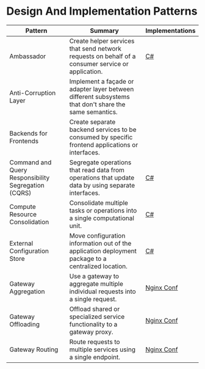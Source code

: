 # Design And Implementation Patterns

| Pattern | Summary | Implementations |
| --- | --- | --- |
| Ambassador | Create helper services that send network requests on behalf of a consumer service or application. | [C#](https://docs.microsoft.com/en-us/azure/architecture/patterns/ambassador#example) |
| Anti-Corruption Layer | Implement a façade or adapter layer between different subsystems that don't share the same semantics. |  |
| Backends for Frontends | Create separate backend services to be consumed by specific frontend applications or interfaces. |  |
| Command and Query Responsibility Segregation (CQRS) | Segregate operations that read data from operations that update data by using separate interfaces. | [C#](https://docs.microsoft.com/en-us/azure/architecture/patterns/cqrs#example) |
| Compute Resource Consolidation | Consolidate multiple tasks or operations into a single computational unit. | [C#](https://docs.microsoft.com/en-us/azure/architecture/patterns/compute-resource-consolidation#example) |
| External Configuration Store | Move configuration information out of the application deployment package to a centralized location. | [C#](https://docs.microsoft.com/en-us/azure/architecture/patterns/external-configuration-store#example) |
| Gateway Aggregation | Use a gateway to aggregate multiple individual requests into a single request. | [Nginx Conf](https://docs.microsoft.com/en-us/azure/architecture/patterns/gateway-aggregation#example) |
| Gateway Offloading | Offload shared or specialized service functionality to a gateway proxy. | [Nginx Conf](https://docs.microsoft.com/en-us/azure/architecture/patterns/gateway-offloading#example) |
| Gateway Routing | Route requests to multiple services using a single endpoint. | [Nginx Conf](https://docs.microsoft.com/en-us/azure/architecture/patterns/gateway-routing#example) |
